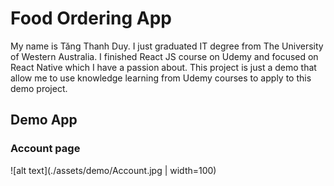 # Food Ordering App

My name is Tăng Thanh Duy. I just graduated IT degree from The University of Western Australia. I finished React JS course on Udemy and focused on React Native which I have a passion about. This project is just a demo that allow me to use knowledge learning from Udemy courses to apply to this demo project. 

## Demo App

### Account page
![alt text](./assets/demo/Account.jpg | width=100)

